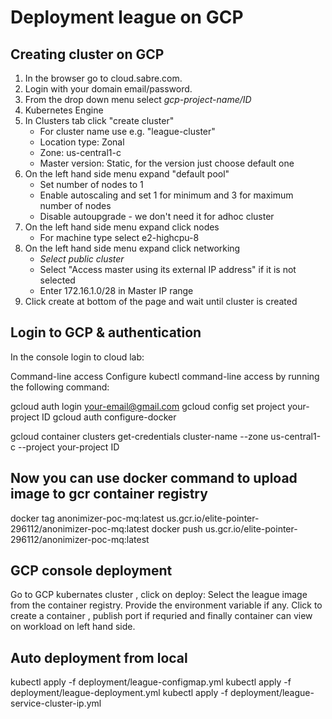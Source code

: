 # Deployment league on GCP

## Creating cluster on GCP
1. In the browser go to cloud.sabre.com.
2. Login with your domain email/password.
3. From the drop down menu select *gcp-project-name/ID*
4. Kubernetes Engine
5. In Clusters tab click "create cluster"
    * For cluster name use e.g. "league-cluster"
    * Location type: Zonal
    * Zone: us-central1-c
    * Master version: Static, for the version just choose default one
6. On the left hand side menu expand "default pool"
    * Set number of nodes to 1
    * Enable autoscaling and set 1 for minimum and 3 for maximum number of nodes
    * Disable autoupgrade - we don't need it for adhoc cluster
7. On the left hand side menu expand click nodes
    * For machine type select e2-highcpu-8
8. On the left hand side menu expand click networking
    * *Select public cluster*
    * Select "Access master using its external IP address" if it is not selected
    * Enter 172.16.1.0/28 in Master IP range
9. Click create at bottom of the page and wait until cluster is created

## Login to GCP & authentication
In the console login to cloud lab:

Command-line access
Configure kubectl command-line access by running the following command:

gcloud auth login your-email@gmail.com
gcloud config set project your-project ID
gcloud auth configure-docker

gcloud container clusters get-credentials cluster-name --zone us-central1-c --project your-project ID

## Now you can use docker command to upload image to gcr container registry

docker tag anonimizer-poc-mq:latest us.gcr.io/elite-pointer-296112/anonimizer-poc-mq:latest
docker push us.gcr.io/elite-pointer-296112/anonimizer-poc-mq:latest

## GCP console deployment

Go to GCP kubernates cluster , click on deploy:
Select the league image from the container registry.
Provide the environment variable if any.
Click to create a container , publish port if requried and finally container can view on workload on left hand side. 


## Auto deployment from local

kubectl apply -f deployment/league-configmap.yml
kubectl apply -f deployment/league-deployment.yml
kubectl apply -f deployment/league-service-cluster-ip.yml
